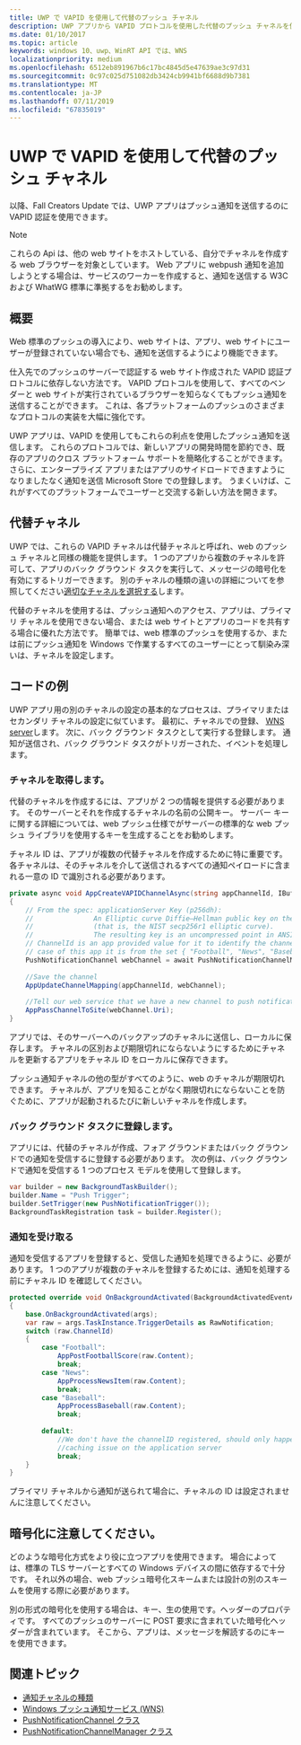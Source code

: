 ```yaml
---
title: UWP で VAPID を使用して代替のプッシュ チャネル
description: UWP アプリから VAPID プロトコルを使用した代替のプッシュ チャネルを使用して、手順
ms.date: 01/10/2017
ms.topic: article
keywords: windows 10、uwp、WinRT API では、WNS
localizationpriority: medium
ms.openlocfilehash: 6512eb891967b6c17bc4845d5e47639ae3c97d31
ms.sourcegitcommit: 0c97c025d751082db3424cb9941bf6688d9b7381
ms.translationtype: MT
ms.contentlocale: ja-JP
ms.lasthandoff: 07/11/2019
ms.locfileid: "67835019"
---
```

# <a name="alternate-push-channels-using-vapid-in-uwp"></a>UWP で VAPID を使用して代替のプッシュ チャネル 
以降、Fall Creators Update では、UWP アプリはプッシュ通知を送信するのに VAPID 認証を使用できます。  

> [!NOTE]
> これらの Api は、他の web サイトをホストしている、自分でチャネルを作成する web ブラウザーを対象としています。  Web アプリに webpush 通知を追加しようとする場合は、サービスのワーカーを作成すると、通知を送信する W3C および WhatWG 標準に準拠するをお勧めします。

## <a name="introduction"></a>概要
Web 標準のプッシュの導入により、web サイトは、アプリ、web サイトにユーザーが登録されていない場合でも、通知を送信するようにより機能できます。

仕入先でのプッシュのサーバーで認証する web サイト作成された VAPID 認証プロトコルに依存しない方法です。 VAPID プロトコルを使用して、すべてのベンダーと web サイトが実行されているブラウザーを知らなくてもプッシュ通知を送信することができます。 これは、各プラットフォームのプッシュのさまざまなプロトコルの実装を大幅に強化です。 

UWP アプリは、VAPID を使用してもこれらの利点を使用したプッシュ通知を送信します。 これらのプロトコルでは、新しいアプリの開発時間を節約でき、既存のアプリのクロス プラットフォーム サポートを簡略化することができます。 さらに、エンタープライズ アプリまたはアプリのサイドロードできますようになりましたなく通知を送信 Microsoft Store での登録します。 うまくいけば、これがすべてのプラットフォームでユーザーと交流する新しい方法を開きます。  

## <a name="alternate-channels"></a>代替チャネル 
UWP では、これらの VAPID チャネルは代替チャネルと呼ばれ、web のプッシュ チャネルと同様の機能を提供します。 1 つのアプリから複数のチャネルを許可して、アプリのバック グラウンド タスクを実行して、メッセージの暗号化を有効にするトリガーできます。 別のチャネルの種類の違いの詳細についてを参照してください[適切なチャネルを選択する](channel-types.md)します。

代替のチャネルを使用するは、プッシュ通知へのアクセス、アプリは、プライマリ チャネルを使用できない場合、または web サイトとアプリのコードを共有する場合に優れた方法です。 簡単では、web 標準のプッシュを使用するか、または前にプッシュ通知を Windows で作業するすべてのユーザーにとって馴染み深いは、チャネルを設定します。

## <a name="code-example"></a>コードの例

UWP アプリ用の別のチャネルの設定の基本的なプロセスは、プライマリまたはセカンダリ チャネルの設定に似ています。 最初に、チャネルでの登録、 [WNS server](windows-push-notification-services--wns--overview.md)します。 次に、バック グラウンド タスクとして実行する登録します。 通知が送信され、バック グラウンド タスクがトリガーされた、イベントを処理します。  

### <a name="get-a-channel"></a>チャネルを取得します。 
代替のチャネルを作成するには、アプリが 2 つの情報を提供する必要があります。 そのサーバーとそれを作成するチャネルの名前の公開キー。 サーバー キーに関する詳細については、web プッシュ仕様でがサーバーの標準的な web プッシュ ライブラリを使用するキーを生成することをお勧めします。  

チャネル ID は、アプリが複数の代替チャネルを作成するために特に重要です。 各チャネルは、そのチャネルを介して送信されるすべての通知ペイロードに含まれる一意の ID で識別される必要があります。  

```csharp
private async void AppCreateVAPIDChannelAsync(string appChannelId, IBuffer applicationServerKey) 
{ 
    // From the spec: applicationServer Key (p256dh):  
    //               An Elliptic curve Diffie–Hellman public key on the P-256 curve 
    //               (that is, the NIST secp256r1 elliptic curve).   
    //               The resulting key is an uncompressed point in ANSI X9.62 format             
    // ChannelId is an app provided value for it to identify the channel later.  
    // case of this app it is from the set { "Football", "News", "Baseball" } 
    PushNotificationChannel webChannel = await PushNotificationChannelManager.GetDefault().CreateRawPushNotificationChannelWithAlternateKeyForApplicationAsync(applicationServerKey, appChannelId); 
 
    //Save the channel  
    AppUpdateChannelMapping(appChannelId, webChannel); 
             
    //Tell our web service that we have a new channel to push notifications to 
    AppPassChannelToSite(webChannel.Uri); 
} 
```
アプリでは、そのサーバーへのバックアップのチャネルに送信し、ローカルに保存します。 チャネルの区別および期限切れにならないようにするためにチャネルを更新するアプリをチャネル ID をローカルに保存できます。

プッシュ通知チャネルの他の型がすべてのように、web のチャネルが期限切れできます。 チャネルが、アプリを知ることがなく期限切れにならないことを防ぐために、アプリが起動されるたびに新しいチャネルを作成します。    

### <a name="register-for-a-background-task"></a>バック グラウンド タスクに登録します。 

アプリには、代替のチャネルが作成、フォア グラウンドまたはバック グラウンドでの通知を受信するに登録する必要があります。 次の例は、バック グラウンドで通知を受信する 1 つのプロセス モデルを使用して登録します。  

```csharp
var builder = new BackgroundTaskBuilder(); 
builder.Name = "Push Trigger"; 
builder.SetTrigger(new PushNotificationTrigger()); 
BackgroundTaskRegistration task = builder.Register(); 
```
### <a name="receive-the-notifications"></a>通知を受け取る 

通知を受信するアプリを登録すると、受信した通知を処理できるように、必要があります。 1 つのアプリが複数のチャネルを登録するためには、通知を処理する前にチャネル ID を確認してください。  

```csharp
protected override void OnBackgroundActivated(BackgroundActivatedEventArgs args) 
{ 
    base.OnBackgroundActivated(args); 
    var raw = args.TaskInstance.TriggerDetails as RawNotification; 
    switch (raw.ChannelId) 
    { 
        case "Football": 
            AppPostFootballScore(raw.Content); 
            break; 
        case "News": 
            AppProcessNewsItem(raw.Content); 
            break; 
        case "Baseball": 
            AppProcessBaseball(raw.Content); 
            break; 
 
        default: 
            //We don't have the channelID registered, should only happen in the case of a 
            //caching issue on the application server 
            break; 
    }                           
} 
```

プライマリ チャネルから通知が送られて場合に、チャネルの ID は設定されませんに注意してください。  

## <a name="note-on-encryption"></a>暗号化に注意してください。 

どのような暗号化方式をより役に立つアプリを使用できます。 場合によっては、標準の TLS サーバーとすべての Windows デバイスの間に依存するで十分です。 それ以外の場合、web プッシュ暗号化スキームまたは設計の別のスキームを使用する際に必要があります。  

別の形式の暗号化を使用する場合は、キー、生の使用です。ヘッダーのプロパティです。 すべてのプッシュのサーバーに POST 要求に含まれていた暗号化ヘッダーが含まれています。 そこから、アプリは、メッセージを解読するのにキーを使用できます。  

## <a name="related-topics"></a>関連トピック
- [通知チャネルの種類](channel-types.md)
- [Windows プッシュ通知サービス (WNS)](windows-push-notification-services--wns--overview.md)
- [PushNotificationChannel クラス](https://docs.microsoft.com/uwp/api/windows.networking.pushnotifications.pushnotificationchannel)
- [PushNotificationChannelManager クラス](https://docs.microsoft.com/uwp/api/windows.networking.pushnotifications.pushnotificationchannelmanager)


